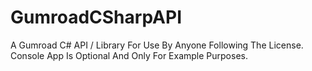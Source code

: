 # GumroadCSharpAPI
A Gumroad C# API / Library For Use By Anyone Following The License. Console App Is Optional And Only For Example Purposes.
